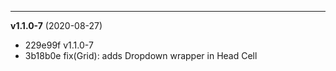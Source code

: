 
-------------------
 **v1.1.0-7**  (2020-08-27) 

* 229e99f v1.1.0-7
* 3b18b0e fix(Grid): adds Dropdown wrapper in Head Cell
